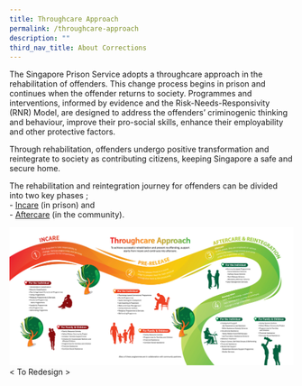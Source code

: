 ```yaml
---
title: Throughcare Approach
permalink: /throughcare-approach
description: ""
third_nav_title: About Corrections
---
```


The Singapore Prison Service adopts a throughcare approach in the rehabilitation of offenders. This change process begins in prison and continues when the offender returns to society. Programmes and interventions, informed by evidence and the Risk-Needs-Responsivity (RNR) Model, are designed to address the offenders’ criminogenic thinking and behaviour, improve their pro-social skills, enhance their employability and other protective factors.

Through rehabilitation, offenders undergo positive transformation and reintegrate to society as contributing citizens, keeping Singapore a safe and secure home.

The rehabilitation and reintegration journey for offenders can be divided into two key phases ;<br> - [Incare](/corrections-process/about-corrections/incare) (in prison) and <br> - [Aftercare](/corrections-process/about-corrections/aftercare) (in the community).

[![](/images/Rehabilitation/Reintegration%20Roadmap.jpg)](/images/Rehabilitation/Reintegration%20Roadmap.jpg)
< To Redesign >